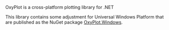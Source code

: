 OxyPlot is a cross-platform plotting library for .NET

This library contains some adjustment for Universal Windows Platform that are published as the NuGet package [OxyPlot.Windows](https://www.nuget.org/packages/OxyPlot.Windows).

